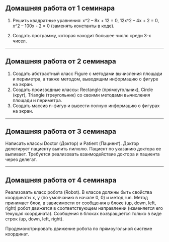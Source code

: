 ## Домашняя работа от 1 семинара
1. Решить квадратные уравнения:
x^2 – 8x + 12 = 0,
12x^2 – 4x + 2 = 0,
x^2 – 100x - 2 = 0
(заменять константы в коде).

2. Создать программу, которая находит большее число среди 3-х чисел.
***
## Домашняя работа от 2 семинара
1. Создать абстрактный класс Figure с методами вычисления площади и периметра, а также методом, выводящим информацию о фигуре на экран.
2. Создать производные классы: Rectangle (прямоугольник), Circle (круг), Triangle (треугольник) со своими методами вычисления площади и периметра.
3. Создать массив n-фигур и вывести полную информацию о фигурах на экран.
***
## Домашняя работа от 3 семинара
Написать классы Doctor (Доктор) и Patient (Пациент). Доктор делегирует пациенту выпить пилюлю. Пациент по указанию доктора ее выпивает. Требуется реализовать взаимодействие доктора и пациента через делегат.
***
## Домашняя работа от 4 семинара
Реализовать класс робота (Robot). В классе должны быть свойства координаты x, y (по умолчанию в начале 0, 0) и метод run. Метод принимает блок, в зависимости от сообщения в блоке (up, down, left, right) робот движется в соответствующем направлении (изменяется его текущая координата). Сообщения в блоках возвращается только в виде строк (up, down, left, right).

Продемонстрировать движение робота по прямоугольной системе координат.